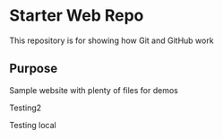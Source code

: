 # Starter Web Repo

This repository is for showing how Git and GitHub work

## Purpose

Sample website with plenty of files for demos

Testing2

Testing local